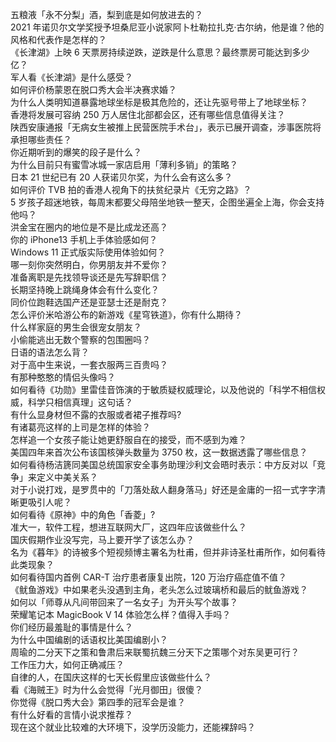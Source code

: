 五粮液「永不分梨」酒，梨到底是如何放进去的？  
2021 年诺贝尔文学奖授予坦桑尼亚小说家阿卜杜勒拉扎克·古尔纳，他是谁？他的风格和代表作是怎样的？  
《长津湖》上映 6 天票房持续逆跌，逆跌是什么意思？最终票房可能达到多少亿？  
军人看《长津湖》是什么感受？  
如何评价杨蒙恩在脱口秀大会半决赛求婚？  
为什么人类明知道暴露地球坐标是极其危险的，还让先驱号带上了地球坐标？  
香港将发展可容纳 250 万人居住北部都会区，还有哪些信息值得关注？  
陕西安康通报「无病女生被推上民营医院手术台」，表示已展开调查，涉事医院将承担哪些责任？  
你近期听到的爆笑的段子是什么？  
为什么目前只有蜜雪冰城一家店启用「薄利多销」的策略？  
日本 21 世纪已有 20 人获诺贝尔奖，为什么会有这么多？  
如何评价 TVB 拍的香港人视角下的扶贫纪录片《无穷之路》？  
5 岁孩子超迷地铁，每周末都要父母陪坐地铁一整天，企图坐遍全上海，你会支持他吗？  
洪金宝在圈内的地位是不是比成龙还高？  
你的 iPhone13 手机上手体验感如何？  
Windows 11 正式版实际使用体验如何？  
哪一刻你突然明白，你男朋友并不爱你？  
准备离职是先找领导谈还是先写辞职信？  
长期坚持晚上跳绳身体会有什么变化？  
同价位跑鞋选国产还是亚瑟士还是耐克？  
怎么评价米哈游公布的新游戏《星穹铁道》，你有什么期待？  
什么样家庭的男生会很宠女朋友？  
小偷能逃出无数个警察的包围圈吗？  
日语的语法怎么背？  
对于高中生来说，一套衣服两三百贵吗？  
有那种憨憨的情侣头像吗？  
如何看待《功勋》里雷佳音饰演的于敏质疑权威理论，以及他说的「科学不相信权威，科学只相信真理」这句话？  
有什么显身材但不露的衣服或者裙子推荐吗?  
有诸葛亮这样的上司是怎样的体验？  
怎样追一个女孩子能让她更舒服自在的接受，而不感到为难？  
美国四年来首次公布该国核弹头数量为 3750 枚，这一数据透露了哪些信息？  
如何看待杨洁篪同美国总统国家安全事务助理沙利文会晤时表示：中方反对以「竞争」来定义中美关系？  
对于小说打戏，是罗贯中的「刀落处敌人翻身落马」好还是金庸的一招一式字字清晰更吸引人呢？  
如何看待《原神》中的角色「香菱」?  
准大一，软件工程，想进互联网大厂，这四年应该做些什么？  
国庆假期作业没写完，马上要开学了该怎么办？  
名为《暮年》的诗被多个短视频博主署名为杜甫，但并非诗圣杜甫所作，如何看待此类现象？  
如何看待国内首例 CAR-T 治疗患者康复出院，120 万治疗癌症值不值？  
《鱿鱼游戏》中如果老头没遇到主角，老头怎么过玻璃桥和最后的鱿鱼游戏？  
如何以「师尊从凡间带回来了一名女子」为开头写个故事？  
荣耀笔记本 MagicBook V 14 体验怎么样？值得入手吗？  
你们经历最羞耻的事情是什么？  
为什么中国编剧的话语权比美国编剧小？  
周瑜的二分天下之策和鲁肃后来联蜀抗魏三分天下之策哪个对东吴更可行？  
工作压力大，如何正确减压？  
自律的人，在国庆这样的七天长假里应该做些什么？  
看《海贼王》时为什么会觉得「光月御田」很傻？  
你觉得《脱口秀大会》第四季的冠军会是谁？  
有什么好看的言情小说求推荐？  
现在这个就业比较难的大环境下，没学历没能力，还能裸辞吗？  
